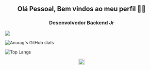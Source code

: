 <h2 align="center">Olá Pessoal, Bem vindos ao meu perfil 👋😀</h2>

<h3 align="center">Desenvolvedor Backend Jr </h3>

![](https://komarev.com/ghpvc/?username=LucasCicero)

![Anurag's GitHub stats](https://github-readme-stats.vercel.app/api?username=LucasCicero&show_icons=true&theme=dark)

![Top Langs](https://github-readme-stats.vercel.app/api/top-langs/?username=LucasCicero&layout=compact&theme=dark)

<p align="center">
  <a href="https://www.linkedin.com/in/lucas-cicero"><img src="https://cdn.jsdelivr.net/npm/simple-icons@3.0.1/icons/linkedin.svg" alt="Perfil Linkedin" height="20" width="20"/></a>
</p>
<!--
**LucasCicero/LucasCicero** is a ✨ _special_ ✨ repository because its `README.md` (this file) appears on your GitHub profile.

Here are some ideas to get you started:

- 🔭 I’m currently working on ...
- 🌱 I’m currently learning ...
- 👯 I’m looking to collaborate on ...
- 🤔 I’m looking for help with ...
- 💬 Ask me about ...
- 📫 How to reach me: ...
- 😄 Pronouns: ...
- ⚡ Fun fact: ...
-->
